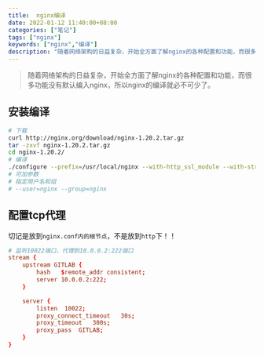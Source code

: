 ```yaml
---
title:  nginx编译
date: 2022-01-12 11:40:00+08:00
categories: ["笔记"]
tags: ["nginx"]
keywords: ["nginx","编译"]
description: "随着网络架构的日益复杂，开始全方面了解nginx的各种配置和功能，而很多功能没有默认编入nginx，所以nginx的编译就必不可少了"
---
```



> 随着网络架构的日益复杂，开始全方面了解nginx的各种配置和功能，而很多功能没有默认编入nginx，所以nginx的编译就必不可少了。


## 安装编译

```sh
# 下载
curl http://nginx.org/download/nginx-1.20.2.tar.gz
tar -zxvf nginx-1.20.2.tar.gz
cd nginx-1.20.2/
# 编译
./configure --prefix=/usr/local/nginx --with-http_ssl_module --with-stream --with-stream_realip_module
# 可加参数
# 指定用户名和组
# --user=nginx --group=nginx
```

## 配置tcp代理

切记是放到`nginx.conf内的根节点`，不是放到`http`下！！

```conf
# 监听10022端口，代理到10.0.0.2:222端口
stream {
    upstream GITLAB {
        hash   $remote_addr consistent;
        server 10.0.0.2:222;
    }

    server {
        listen  10022;
        proxy_connect_timeout   30s;
        proxy_timeout   300s;
        proxy_pass  GITLAB;
    }
}
```